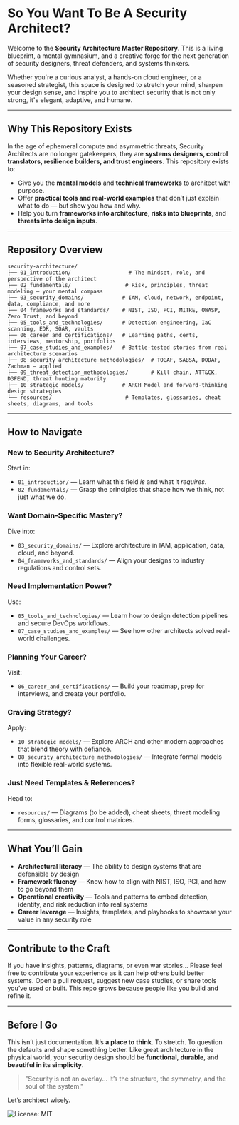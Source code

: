 # So You Want To Be A Security Architect?

Welcome to the **Security Architecture Master Repository**. This is a living blueprint, a mental gymnasium, and a creative forge for the next generation of security designers, threat defenders, and systems thinkers.

Whether you're a curious analyst, a hands-on cloud engineer, or a seasoned strategist, this space is designed to stretch your mind, sharpen your design sense, and inspire you to architect security that is not only strong, it's elegant, adaptive, and humane.

---

## Why This Repository Exists

In the age of ephemeral compute and asymmetric threats, Security Architects are no longer gatekeepers, they are **systems designers, control translators, resilience builders, and trust engineers**. This repository exists to:

- Give you the **mental models** and **technical frameworks** to architect with purpose.
- Offer **practical tools and real-world examples** that don’t just explain what to do — but show you how and why.
- Help you turn **frameworks into architecture**, **risks into blueprints**, and **threats into design inputs**.

---

## Repository Overview

```
security-architecture/
├── 01_introduction/                  # The mindset, role, and perspective of the architect
├── 02_fundamentals/                 # Risk, principles, threat modeling — your mental compass
├── 03_security_domains/            # IAM, cloud, network, endpoint, data, compliance, and more
├── 04_frameworks_and_standards/    # NIST, ISO, PCI, MITRE, OWASP, Zero Trust, and beyond
├── 05_tools_and_technologies/      # Detection engineering, IaC scanning, EDR, SOAR, vaults
├── 06_career_and_certifications/   # Learning paths, certs, interviews, mentorship, portfolios
├── 07_case_studies_and_examples/   # Battle-tested stories from real architecture scenarios
├── 08_security_architecture_methodologies/  # TOGAF, SABSA, DODAF, Zachman — applied
├── 09_threat_detection_methodologies/       # Kill chain, ATT&CK, D3FEND, threat hunting maturity
├── 10_strategic_models/            # ARCH Model and forward-thinking design strategies
└── resources/                       # Templates, glossaries, cheat sheets, diagrams, and tools
```

---

## How to Navigate

### New to Security Architecture?
Start in:
- `01_introduction/` — Learn what this field *is* and what it *requires*.
- `02_fundamentals/` — Grasp the principles that shape how we think, not just what we do.

### Want Domain-Specific Mastery?
Dive into:
- `03_security_domains/` — Explore architecture in IAM, application, data, cloud, and beyond.
- `04_frameworks_and_standards/` — Align your designs to industry regulations and control sets.

### Need Implementation Power?
Use:
- `05_tools_and_technologies/` — Learn how to design detection pipelines and secure DevOps workflows.
- `07_case_studies_and_examples/` — See how other architects solved real-world challenges.

### Planning Your Career?
Visit:
- `06_career_and_certifications/` — Build your roadmap, prep for interviews, and create your portfolio.

### Craving Strategy?
Apply:
- `10_strategic_models/` — Explore ARCH and other modern approaches that blend theory with defiance.
- `08_security_architecture_methodologies/` — Integrate formal models into flexible real-world systems.

### Just Need Templates & References?
Head to:
- `resources/` — Diagrams (to be added), cheat sheets, threat modeling forms, glossaries, and control matrices.

---

## What You’ll Gain
- **Architectural literacy** — The ability to design systems that are defensible by design
- **Framework fluency** — Know how to align with NIST, ISO, PCI, and how to go beyond them
- **Operational creativity** — Tools and patterns to embed detection, identity, and risk reduction into real systems
- **Career leverage** — Insights, templates, and playbooks to showcase your value in any security role

---

## Contribute to the Craft
If you have insights, patterns, diagrams, or even war stories... Please feel free to contribute your experience as it can help others build better systems. Open a pull request, suggest new case studies, or share tools you’ve used or built. This repo grows because people like you build and refine it.

---

## Before I Go
This isn’t just documentation. It’s **a place to think**. To stretch. To question the defaults and shape something better. Like great architecture in the physical world, your security design should be **functional**, **durable**, and **beautiful in its simplicity**.

> "Security is not an overlay... It’s the structure, the symmetry, and the soul of the system."

Let’s architect wisely.

![License: MIT](https://img.shields.io/badge/License-MIT-blue.svg)

